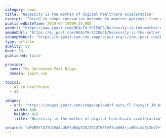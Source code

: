 ```yaml
---
category: news
title: "Necessity is the mother of digital healthcare acceleration"
excerpt: "Forced to adopt innovative methods to monitor patients from a safe distance, the coronavirus outbreak has caused a paradigm shift in the mindset of healthcare systems worldwide ... \"Hospitals will now enter into artificial intelligence, analytics and remote monitoring of patients. Only major surgery will take place in hospitals in due course."
publishedDateTime: 2020-04-19T09:35:00Z
webUrl: "https://www.jpost.com/HEALTH-SCIENCE/Necessity-is-the-mother-of-digital-healthcare-acceleration-625117"
ampWebUrl: "https://m.jpost.com/HEALTH-SCIENCE/Necessity-is-the-mother-of-digital-healthcare-acceleration-625117/amp"
cdnAmpWebUrl: "https://m-jpost-com.cdn.ampproject.org/c/s/m.jpost.com/HEALTH-SCIENCE/Necessity-is-the-mother-of-digital-healthcare-acceleration-625117/amp"
type: article
quality: 59
heat: 59
published: false

provider:
  name: The Jerusalem Post Blogs
  domain: jpost.com

topics:
  - AI in Healthcare
  - AI

images:
  - url: "https://images.jpost.com/image/upload/f_auto,fl_lossy/t_JM_ArticleMainImageFaceDetect/456656"
    width: 640
    height: 428
    title: "Necessity is the mother of digital healthcare acceleration"

secured: "mP4R0YfQJYU4RAALUhFlU64gS20/2OCUT63TeF5sn665rjz6BhiAlZc3ktV+7OsjpfaEEBZAe1QkSpht4TLgfUKuLAQCTw9ZUR4jdCPKM7M4KM3FJJqZXcfvyGPnhaQpbGGN3+88ibpG9BJVAS7CcHcSw1Ue1BGX35FSis9N2j90/dN0M3IVKQew6UCJOSuROQyCBCXZZqT25bZVFYnP0IHp5XYNE89gR+5tEfP5L1z1w/l/N3RhGBnl5sN3EITU5FDQQz3ZCmYIbZ1vZza9ea2TA+6ARVYCbn4qljk6igWzeqf8km7/QSaxfE/VcM9o;DzUoavsWeuAqZ281kyqjYA=="
---
```


